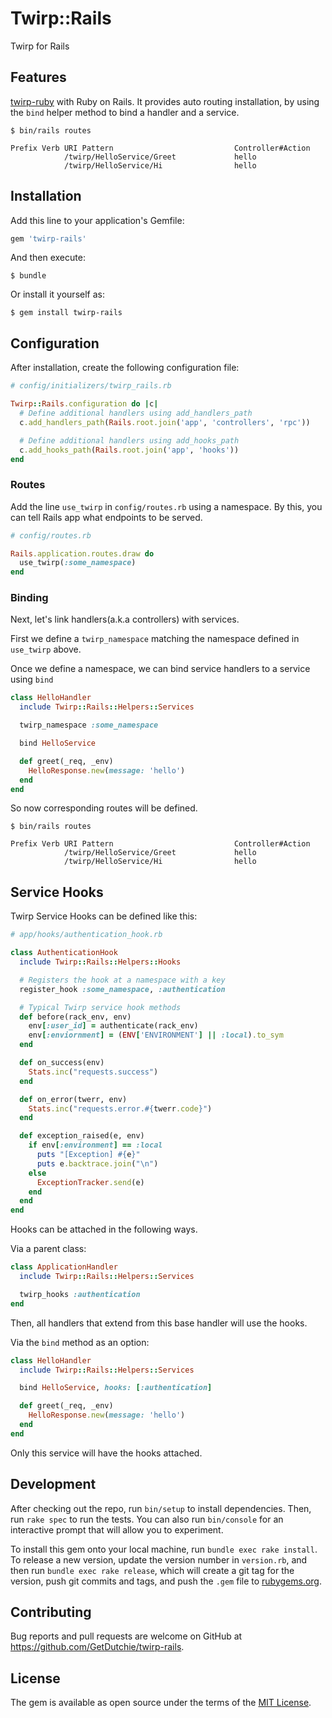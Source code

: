 # Twirp::Rails

Twirp for Rails

## Features

[twirp-ruby](https://github.com/twitchtv/twirp-ruby) with Ruby on Rails. It provides auto routing installation, by using the `bind` helper method to bind a handler and a service.

```
$ bin/rails routes

Prefix Verb URI Pattern                           Controller#Action
            /twirp/HelloService/Greet             hello
            /twirp/HelloService/Hi                hello
```

## Installation

Add this line to your application's Gemfile:

```ruby
gem 'twirp-rails'
```

And then execute:

    $ bundle

Or install it yourself as:

    $ gem install twirp-rails

## Configuration

After installation, create the following configuration file:

```ruby
# config/initializers/twirp_rails.rb

Twirp::Rails.configuration do |c|
  # Define additional handlers using add_handlers_path
  c.add_handlers_path(Rails.root.join('app', 'controllers', 'rpc'))

  # Define additional handlers using add_hooks_path
  c.add_hooks_path(Rails.root.join('app', 'hooks'))
end
```

### Routes

Add the line `use_twirp` in `config/routes.rb` using a namespace.  By this, you can tell Rails app what endpoints to be served.

```ruby
# config/routes.rb

Rails.application.routes.draw do
  use_twirp(:some_namespace)
end
```

### Binding

Next, let's link handlers(a.k.a controllers) with services.

First we define a `twirp_namespace` matching the namespace defined in `use_twirp` above.

Once we define a namespace, we can bind service handlers to a service using `bind`

```ruby
class HelloHandler
  include Twirp::Rails::Helpers::Services

  twirp_namespace :some_namespace

  bind HelloService

  def greet(_req, _env)
    HelloResponse.new(message: 'hello')
  end
end
```

So now corresponding routes will be defined.

```
$ bin/rails routes

Prefix Verb URI Pattern                           Controller#Action
            /twirp/HelloService/Greet             hello
            /twirp/HelloService/Hi                hello
```

## Service Hooks

Twirp Service Hooks can be defined like this:

```ruby
# app/hooks/authentication_hook.rb

class AuthenticationHook
  include Twirp::Rails::Helpers::Hooks

  # Registers the hook at a namespace with a key
  register_hook :some_namespace, :authentication

  # Typical Twirp service hook methods
  def before(rack_env, env)
    env[:user_id] = authenticate(rack_env)
    env[:enviornment] = (ENV['ENVIRONMENT'] || :local).to_sym
  end

  def on_success(env)
    Stats.inc("requests.success")
  end

  def on_error(twerr, env)
    Stats.inc("requests.error.#{twerr.code}")
  end

  def exception_raised(e, env)
    if env[:environment] == :local
      puts "[Exception] #{e}"
      puts e.backtrace.join("\n")
    else
      ExceptionTracker.send(e)
    end
  end
end
```

Hooks can be attached in the following ways.

Via a parent class:

```ruby
class ApplicationHandler
  include Twirp::Rails::Helpers::Services

  twirp_hooks :authentication
end
```

Then, all handlers that extend from this base handler will use the hooks.

Via the `bind` method as an option:

```ruby
class HelloHandler
  include Twirp::Rails::Helpers::Services

  bind HelloService, hooks: [:authentication]

  def greet(_req, _env)
    HelloResponse.new(message: 'hello')
  end
end
```

Only this service will have the hooks attached.

## Development

After checking out the repo, run `bin/setup` to install dependencies. Then, run `rake spec` to run the tests. You can also run `bin/console` for an interactive prompt that will allow you to experiment.

To install this gem onto your local machine, run `bundle exec rake install`. To release a new version, update the version number in `version.rb`, and then run `bundle exec rake release`, which will create a git tag for the version, push git commits and tags, and push the `.gem` file to [rubygems.org](https://rubygems.org).

## Contributing

Bug reports and pull requests are welcome on GitHub at https://github.com/GetDutchie/twirp-rails.

## License

The gem is available as open source under the terms of the [MIT License](https://opensource.org/licenses/MIT).
